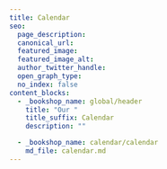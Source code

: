 ```yaml
---
title: Calendar
seo:
  page_description:
  canonical_url:
  featured_image:
  featured_image_alt:
  author_twitter_handle:
  open_graph_type:
  no_index: false
content_blocks:
  - _bookshop_name: global/header
    title: "Our "
    title_suffix: Calendar
    description: ""

  - _bookshop_name: calendar/calendar
    md_file: calendar.md
---
```

